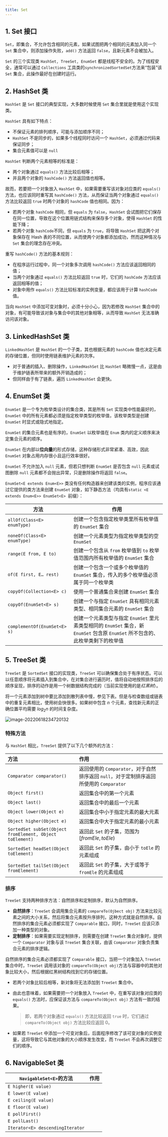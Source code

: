 ```yaml
---
title: Set
---
```


## 1. Set 接口

`Set`，即集合，不允许包含相同的元素，如果试图把两个相同的元素加入同一个 `Set` 集合中，则添加操作失败，`add()` 方法返回 `false`，且新元素不会被加入。

`Set` 的三个实现类 `HashSet, TreeSet, EnumSet` 都是线程不安全的。为了线程安全，通常可以通过 `Collections` 工具类的`synchronizedSortedSet`方法来“包装”该 `Set` 集合，此操作最好在创建时运行。

## 2. HashSet 类

`HashSet` 是 `Set` 接口的典型实现，大多数时候使用 `Set` 集合里就是使用这个实现类。

`HashSet` 具有如下特点：

- 不保证元素的排列顺序，可能与添加顺序不同；
- `HashSet` 不是同步的，如果多个线程同时访问一个 `HashSet`，必须通过代码来保证同步；
- 集合元素值可以是 `null`

`HashSet` 判断两个元素相等的标准是：

- 两个对象通过 `equals()` 方法比较后相等；
- 并且两个对象的 `hashCode()` 方法返回值也相等。

故而，若要把一个对象放入 `HashSet` 中，如果需要重写该对象对应类的 `equals()` 方法，也应该同时重写其 `hashCode()` 方法，从而保证当两个对象通过 `equals()` 方法比较返回 `true` 时两个对象的 `hashCode` 值也相同。因为：

-   若两个对象 `hashCode` 相同，但 `equals` 为 `false`，`HashSet` 会试图把它们保存在同一位置，导致在这个位置用链式结构来保存多个对象，使得 `HashSet` 的性能下降；
-   若两个对象 `hashCode`不同，但 `equals` 为 `true`，将导致 `HashSet` 把这两个对象保存在 Hash 表的不同位置，从而使两个对象都添加成功，然而这种情况与 `Set` 集合的理念存在冲突。

重写 `hashCode()` 方法的基本规则：

-   在程序运行过程中，同一个对象多次调用 `hashCode()` 方法应该返回相同的值；
-   当两个对象通过 `equals()` 方法比较返回 `true` 时，它们的 `hashCode` 方法应该返回相等的值；
-   对象中用作 `equals()` 方法比较标准的实例变量，都应该用于计算 `hashCode` 值。

当向 `HashSet` 中添加可变对象时，必须十分小心，因为若修改 `HashSet` 集合中的对象，有可能导致该对象与集合中的其他对象相等，从而导致 `HashSet` 无法准确访问该对象。

## 3. LinkedHashSet 类

`LinkedHashSet` 是 `HashSet` 的一个子类，其也根据元素的 `hashCode` 值也决定元素的存储位置，但同时使用链表维护元素的次序。

- 对于普通的插入、删除操作，`LinkedHashSet` 比 `HashSet` 略微慢一点，这是由于维护链表所带来的额外开销造成的；
- 但同样由于有了链表，遍历 `LinkedHashSet` 会更快。

## 4. EnumSet 类

`EnumSet` 是一个专为枚举类设计的集合类，其是所有 `Set` 实现类中性能最好的，`EnumSet` 中的所有元素都必须是指定枚举类型的枚举值，该枚举类型是创建 `EnumSet` 时显式或隐式地指定。

`EnumSet` 的集合元素也是有序的，`EnumSet` 以枚举值在 `Enum` 类内的定义顺序来决定集合元素的顺序。

`EnumSet` 在内部以**位向量**的形式存储，这种存储形式非常紧凑、高效，因此 `EnumSet` 对象占用内存很小且运行效率很好。

`EnumSet` 不允许加入 `null` 元素，但若只想判断 `EnumSet` 是否包含 `null` 元素或试图删除 `null` 元素都不会抛出异常，只是删除操作将返回 `false`。

`EnumSet<E extends Enum<E>>` 类没有任何构造器来创建该类的实例，程序应该通过它提供的类方法来创建 `EnumSet` 对象，如下静态方法（均具有`static <E extends Enum<E>> EnumSet<E> `前缀）：

| 方法                         | 作用                                                         |
| ---------------------------- | ------------------------------------------------------------ |
| `allOf(Class<E> enumType)`   | 创建一个包含指定枚举类里所有枚举值的 `EnumSet` 集合          |
| `noneOf(Class<E> enumType)`  | 创建一个元素类型为指定枚举类型的空 `EnumSet`                 |
| `range(E from, E to)`        | 创建一个包含从 `from` 枚举值到 `to` 枚举值范围内所有枚举值的 `EnumSet` 集合 |
| `of(E first, E… rest)`       | 创建一个包含一个或多个枚举值的 `EnumSet` 集合，传入的多个枚举值必须属于同一个枚举类 |
| `copyOf(Collection<E> c)`    | 使用一个普通集合来创建 `EnumSet` 集合                        |
| `copyOf(EnumSet<E> s)`       | 创建一个与指定 `EnumSet` 具有相同元素类型、相同集合元素的 `EnumSet` 集合 |
| `complementOf(EnumSet<E> s)` | 创建一个元素类型与指定 `EnumSet` 里元素类型相同的 `EnumSet` 集合，新 `EnumSet` 包含原 `EnumSet` 所不包含的、此枚举类剩下的枚举值 |

## 5. TreeSet 类

`TreeSet` 是 `SortedSet` 接口的实现类，`TreeSet` 可以确保集合处于有序状态。可以以任意顺序将元素插入到集合中，在对集合进行遍历时，值将自动地按照排序后的顺序呈现，排序的动作是用一个树数据结构完成的（当前实现使用的是*红黑树*）。

将一个元素添加到树中要比添加到散列表中慢，参见下表。但是与检查数组或链表中的重复元素相比，使用树会快很多。如果树中包含 $n$ 个元素，查找新元素的正确位置平均需要 $log_2n$ 的时间复杂度。

![image-20220618234720132](https://figure-bed.chua-n.com/Java/image-20220618234720132.png)

### 特殊方法

与 `HashSet` 相比，`TreeSet` 提供了以下几个额外的方法：

| 方法                                                     | 作用                                                         |
| :------------------------------------------------------- | :----------------------------------------------------------- |
| `Comparator comparator()`                                | 返回使用的 `Comparator`，对于自然排序返回 `null`，对于定制排序返回所使用的 `Comparator` |
| `Object first()`                                         | 返回集合中的第一个元素                                       |
| `Object last()`                                          | 返回集合中的最后一个元素                                     |
| `Object lower(Object e)`                                 | 返回集合中小于指定元素的最大元素                             |
| `Object higher(Object e)`                                | 返回集合中大于指定元素的最小元素                             |
| `SortedSet subSet(Object fromElement, Object toElement)` | 返回此 `Set` 的子集，范围为 $[fromEle, toEle)$               |
| `SortedSet headSet(Object toElement)`                    | 返回此 `Set` 的子集，由小于 `toEle` 的元素组成               |
| `SortedSet tailSet(Object fromElement)`                  | 返回此 `Set` 的子集，大于或等于 `fromEle` 的元素组成         |

### 排序

`TreeSet` 支持两种排序方法：自然排序和定制排序，默认为自然排序。

- **自然排序**：`TreeSet` 会调用集合元素的 `compareTo(Ojbect obj)` 方法来比较元素之间的大小关系，然后将集合元素按升序排列，这种方式就是自然排序。自然排序的集合元素必须都实现了 `Comparable` 接口，同时，`TreeSet` 应该只添加一种类型的对象。
- **定制排序**：如果需要实现定制排序，则需要在创建 `TreeSet` 集合对象时，提供一个 `Comparator` 对象与该 `TreeSet` 集合关联，由该 `Comparator` 对象负责集合元素的排序逻辑。

自然排序的集合元素必须都实现了 `Comparable` 接口，当把一个对象加入 `TreeSet` 集合中时，`TreeSet` 调用该对象的 `compareTo(Object obj)`方法与容器中的其他对象比较大小，然后根据红黑树结构找到它的存储位置。

- 若两个对象比较后相等，新对象将无法添加到 `TreeSet` 集合中。

- 由此也意味着，如果需要把一个对象放入 `TreeSet` 中，在重写该对象对应类的 `equals()` 方法时，应保证该方法与 `compareTo(Object obj)` 方法有一致的结果。

    > 即，若两个对象通过 `equals()` 方法比较返回 `true` 时，它们通过 `compareTo(Object obj)` 方法比较应返回 0。

-   如果若 `TreeSet` 中添加一个可变对象后，后面程序修改了该可变对象的实例变量，这将导致它与其他对象的大小顺序发生改变，而 `TreeSet` 不会再次调整它们的顺序。

## 6. NavigableSet 类

| `NavigableSet<E>`的方法          | 作用 |
| -------------------------------- | ---- |
| `E higher(E value)`              |      |
| `E lower(E value)`               |      |
| `E ceiling(E value)`             |      |
| `E floor(E value)`               |      |
| `E pollFirst()`                  |      |
| `E pollLast()`                   |      |
| `Iterator<E> descendingIterator` |      |
